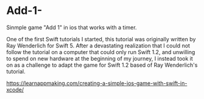 # Add-1-
Sinmple game "Add 1" in ios that works with a timer. 

One of the first Swift tutorials I started, this tutorial was originally written by Ray Wenderlich for Swift 5. After a devastating realization that I could not follow the tutorial on a computer that could only run Swift 1.2, and unwilling to spend on new hardware at the beginning of my journey, I instead took it on as a challenge to adapt the game for Swift 1.2 based of Ray Wenderlich's tutorial.

https://learnappmaking.com/creating-a-simple-ios-game-with-swift-in-xcode/
